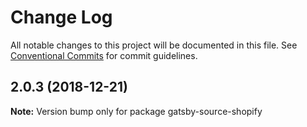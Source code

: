 # Change Log

All notable changes to this project will be documented in this file.
See [Conventional Commits](https://conventionalcommits.org) for commit guidelines.

<a name="2.0.3"></a>

## 2.0.3 (2018-12-21)

**Note:** Version bump only for package gatsby-source-shopify
